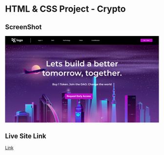 # HTML & CSS Project - Crypto

## ScreenShot

![Project site ScreenShot](./assets/Screenshot.png)

## Live Site Link 

[Link](https://hianshul07.github.io/HTML-CSS-project-3/)